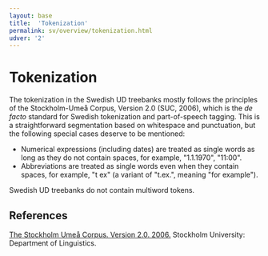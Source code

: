 ```yaml
---
layout: base
title:  'Tokenization'
permalink: sv/overview/tokenization.html
udver: '2'
---
```


# Tokenization

The tokenization in the Swedish UD treebanks mostly follows the principles of the Stockholm-Umeå Corpus, Version 2.0 (SUC, 2006), which is the _de facto_ standard for Swedish tokenization and part-of-speech tagging. This is a straightforward segmentation based on whitespace and punctuation, but the following special cases deserve to be mentioned:

* Numerical expressions (including dates) are treated as single words as long as they do not contain spaces, for example, "1.1.1970", "11:00".
* Abbreviations are treated as single words even when they contain spaces, for example, "t ex" (a variant of "t.ex.", meaning "for example").

Swedish UD treebanks do not contain multiword tokens.

## References

[The Stockholm Umeå Corpus. Version 2.0. 2006.](http://www.ling.su.se/english/nlp/corpora-and-resources/suc/stockholm-ume%C3%A5-corpus-suc-1.14045)
Stockholm University: Department of Linguistics.

